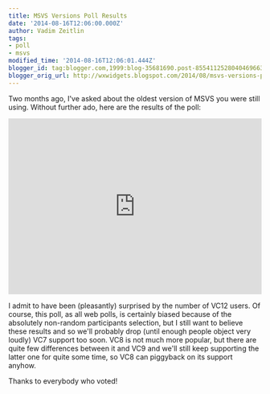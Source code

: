 ```yaml
---
title: MSVS Versions Poll Results
date: '2014-08-16T12:06:00.000Z'
author: Vadim Zeitlin
tags:
- poll
- msvs
modified_time: '2014-08-16T12:06:01.444Z'
blogger_id: tag:blogger.com,1999:blog-35681690.post-8554112528040469663
blogger_orig_url: http://wxwidgets.blogspot.com/2014/08/msvs-versions-poll-results.html
---
```


Two months ago, I've asked about the oldest version of MSVS you were still
using. Without further ado, here are the results of the poll:

<iframe src="http://www.zeitlins.org/wx/polls/msvs-version/2014/"
  style="border:0px #000000 none;" name="Poll Results" scrolling="no"
  frameborder="1" height="350px" width="100%"></iframe>

I admit to have been (pleasantly) surprised by the number of VC12 users. Of
course, this poll, as all web polls, is certainly biased because of the
absolutely non-random participants selection, but I still want to believe these
results and so we'll probably drop (until enough people object very loudly) VC7
support too soon. VC8 is not much more popular, but there are quite few
differences between it and VC9 and we'll still keep supporting the latter one
for quite some time, so VC8 can piggyback on its support anyhow.

Thanks to everybody who voted!
